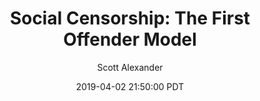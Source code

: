 ---
layout: podcast
title: "Social Censorship: The First Offender Model"
author: Scott Alexander
description: https://slatestarcodex.com/2019/04/02/social-censorship-the-first-offender-model/
date: 2019-04-02 21:50:00 PDT
length: 1499071
duration: 375
guid: social-censorship-the-first-offender-model
---